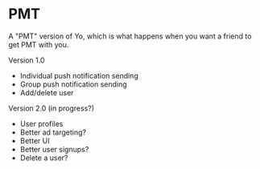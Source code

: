 PMT
===

A "PMT" version of Yo, which is what happens when you want a friend to get PMT with you.

Version 1.0
- Individual push notification sending
- Group push notification sending
- Add/delete user

Version 2.0 (in progress?)
- User profiles
- Better ad targeting?
- Better UI
- Better user signups?
- Delete a user?
